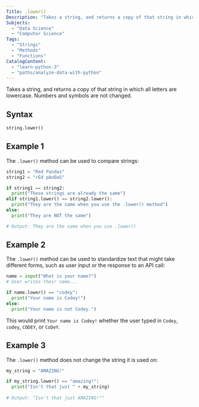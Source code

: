 ```yaml
---
Title: .lower()
Description: "Takes a string, and returns a copy of that string in which all letters are lowercase. Numbers and symbols are not changed."
Subjects:
  - "Data Science"
  - "Computer Science"
Tags: 
  - "Strings"
  - "Methods"
  - "Functions"
CatalogContent: 
  - "learn-python-3"
  - "paths/analyze-data-with-python"
---
```


 

Takes a string, and returns a copy of that string in which all letters are lowercase. Numbers and symbols are not changed.

## Syntax

```python
string.lower()
```

## Example 1

The `.lower()` method can be used to compare strings:

```python
string1 = "Red Pandas"
string2 = "rEd pAnDaS"

if string1 == string2:
  print("These strings are already the same")
elif string1.lower() == string2.lower():
  print("They are the same when you use the .lower() method")
else:
  print("They are NOT the same")

# Output: They are the same when you use .lower()
```

## Example 2

The `.lower()` method can be used to standardize text that might take different forms, such as user input or the response to an API call:

```python
name = input("What is your name?")
# User writes their name...

if name.lower() == "codey": 
  print("Your name is Codey!")
else:
  print("Your name is not Codey.")
```

This would print `Your name is Codey!` whether the user typed in `Codey`, `codey`, `CODEY`, or `CoDeY`.

## Example 3

The `.lower()` method does not change the string it is used on:

```python
my_string = "AMAZING!"

if my_string.lower() == "amazing!":
  print("Isn't that just " + my_string)
  
# Output: "Isn't that just AMAZING!""
```
